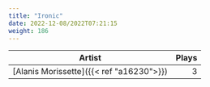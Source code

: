```yaml
---
title: "Ironic"
date: 2022-12-08/2022T07:21:15
weight: 186
---
```




 Artist | Plays 
----- | -----:
[Alanis Morissette]({{< ref "a16230">}}) | 3
